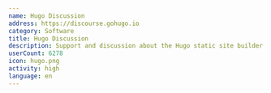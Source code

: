 ```yaml
---
name: Hugo Discussion
address: https://discourse.gohugo.io
category: Software
title: Hugo Discussion
description: Support and discussion about the Hugo static site builder.
userCount: 6278
icon: hugo.png
activity: high
language: en
---
```

